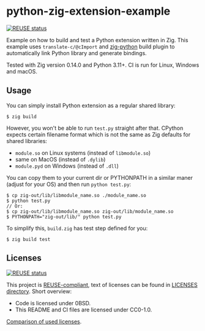 <!--
SPDX-FileCopyrightText: 2025 Eric Joldasov

SPDX-License-Identifier: CC0-1.0
-->

# python-zig-extension-example

[![REUSE status](https://api.reuse.software/badge/github.com/BratishkaErik/python-zig-extension-example)](https://api.reuse.software/info/github.com/BratishkaErik/python-zig-extension-example)

Example on how to build and test a Python extension written in Zig.
This example uses `translate-c/@cImport` and [zig-python](https://github.com/BratishkaErik/zig-python)
build plugin to automatically link Python library and generate bindings.

Tested with Zig version 0.14.0 and Python 3.11+.
CI is run for Linux, Windows and macOS.

## Usage

You can simply install Python extension as a regular shared library:
```console
$ zig build
```

However, you won't be able to run `test.py` straight after that.
CPython expects certain filename format which is not the same
as Zig defaults for shared libraries:
* `module.so` on Linux systems (instead of `libmodule.so`)
* same on MacOS (instead of `.dylib`)
* `module.pyd` on Windows (instead of `.dll`)

You can copy them to your current dir or PYTHONPATH in a similar
maner (adjust for your OS) and then run `python test.py`:
```console
$ cp zig-out/lib/libmodule_name.so ./module_name.so
$ python test.py
// Or:
$ cp zig-out/lib/libmodule_name.so zig-out/lib/module_name.so
$ PYTHONPATH="zig-out/lib/" python test.py
```

To simplify this, `build.zig` has test step defined for you:
```console
$ zig build test
```

## Licenses

[![REUSE status](https://api.reuse.software/badge/github.com/BratishkaErik/python-zig-extension-example)](https://api.reuse.software/info/github.com/BratishkaErik/python-zig-extension-example)

This project is [REUSE-compliant](https://github.com/fsfe/reuse-tool),
text of licenses can be found in [LICENSES directory](LICENSES/).
Short overview:
* Code is licensed under 0BSD.
* This README and CI files are licensed under CC0-1.0.

[Comparison of used licenses](https://interoperable-europe.ec.europa.eu/licence/compare/0BSD;CC0-1.0).
